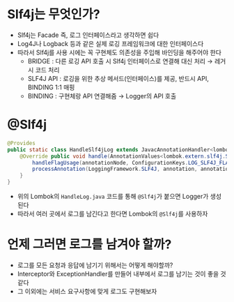 # Slf4j는 무엇인가?

- Slf4j는 Facade 즉, 로그 인터페이스라고 생각하면 쉽다
- Log4J나 Logback 등과 같은 실제 로깅 프레임워크에 대한 인터페이스다
- 따라서 Slf4j를 사용 시에는 꼭 구현체도 의존성을 주입해 바인딩을 해주어야 한다
  - BRIDGE : 다른 로깅 API 호출 시 Slf4j 인터페이스로 연결해 대신 처리 → 레거시 코드 처리
  - SLF4J API : 로깅을 위한 추상 메서드(인터페이스)를 제공, 반드시 API, BINDING 1:1 매핑
  - BINDING : 구현체랑 API 연결해줌 → Logger의 API 호출

# @Slf4j

```java
@Provides
public static class HandleSlf4jLog extends JavacAnnotationHandler<lombok.extern.slf4j.Slf4j> {
    @Override public void handle(AnnotationValues<lombok.extern.slf4j.Slf4j> annotation, JCAnnotation ast, JavacNode annotationNode) {
        handleFlagUsage(annotationNode, ConfigurationKeys.LOG_SLF4J_FLAG_USAGE, "@Slf4j", ConfigurationKeys.LOG_ANY_FLAG_USAGE, "any @Log");
        processAnnotation(LoggingFramework.SLF4J, annotation, annotationNode);
    }
}
```

- 위의 Lombok의 `HandleLog.java` 코드를 통해 `@Slf4j`가 붙으면 Logger가 생성된다
- 따라서 여러 곳에서 로그를 남긴다고 한다면 Lombok의 `@Slf4j`를 사용하자

# 언제 그러면 로그를 남겨야 할까?

- 로그를 모든 요청과 응답에 남기기 위해서는 어떻게 해야할까?
- Interceptor와 ExceptionHandler를 만들어 내부에서 로그를 남기는 것이 좋을 것 같다
- 그 이외에는 서비스 요구사항에 맞게 로그도 구현해보자